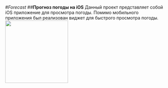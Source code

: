 #*Forecast*
##**Прогноз погоды на iOS**
Данный проект представляет собой iOS приложение для просмотра погоды. 
Помимо мобильного приложения был реализован виджет для быстрого просмотра погоды.
<img src="https://thehappypuppysite.com/wp-content/uploads/2017/10/Cute-Dog-Names-HP-long.jpg" width="200">
